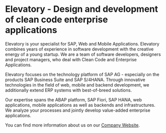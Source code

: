 
# Elevatory - Design and development of clean code enterprise applications

Elevatory is your specialist for SAP, Web and Mobile Applications.
Elevatory combines years of experience in software development with the creative energy of a young startup. We are a team of software developers, designers and project managers, who deal with Clean Code and Enterprise Applications.

Elevatory focuses on the technology platform of SAP AG - especially on the products SAP Business Suite and SAP S/4HANA. Through innovative technologies in the field of web, mobile and backend development, we additionally extend ERP systems with best-of-breed solutions.

Our expertise spans the ABAP platform, SAP Fiori, SAP HANA, web applications, mobile applications as well as backends and infrastructures. We analyze your processes and jointly develop value-added enterprise applications.

You can find more information about us on our [Company Website](https://www.elevatory.de "Elevatory - Design and development of clean code enterprise applications with SAP ABAP and Fiori").
